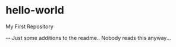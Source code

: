 # hello-world
My First Repository


--
Just some additions to the readme..
Nobody reads this anyway...
